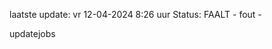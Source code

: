 laatste update: 
vr 12-04-2024  8:26   uur 
Status: FAALT - fout - 
<div class="service R">updatejobs</div>